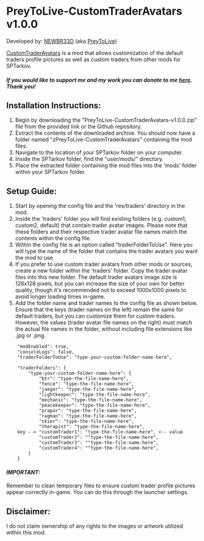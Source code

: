 # **PreyToLive-CustomTraderAvatars v1.0.0**

Developed by: [NEWBR33D](https://github.com/NEWBR33D) (aka [PreyToLive](https://hub.sp-tarkov.com/user/24548-preytolive/))

[CustomTraderAvatars](https://hub.sp-tarkov.com/files/file/1002-betterspawnsplus/) is a mod that allows customization of the default traders profile pictures as well as custom traders from other mods for SPTarkov.

#### ***If you would like to support me and my work you can donate to me [here](https://ko-fi.com/preytolive). Thank you!***

## **Installation Instructions:**
1. Begin by downloading the "PreyToLive-CustomTraderAvatars-v1.0.0.zip" file from the provided link or the Github repository.
2. Extract the contents of the downloaded archive. You should now have a folder named "zPreyToLive-CustomTraderAvatars" containing the mod files.
3. Navigate to the location of your SPTarkov folder on your computer.
4. Inside the SPTarkov folder, find the "user/mods/" directory.
5. Place the extracted folder containing the mod files into the 'mods' folder within your SPTarkov folder.

## **Setup Guide:**
1. Start by opening the config file and the 'res/traders' directory in the mod.
2. Inside the 'traders' folder you will find existing folders (e.g. custom1, custom2, default) that contain trader avatar images. Please note that these folders and their respective trader avatar file names match the contents within the config file.
3. Within the config file is an option called "traderFolderToUse". Here you will type the name of the folder that contains the trader avatars you want the mod to use.
4. If you prefer to use custom trader avatars from other mods or sources, create a new folder within the 'traders' folder. Copy the trader avatar files into this new folder. The default trader avatars image size is 128x128 pixels, but you can increase the size of your own for better quality, though it's recommended not to exceed 1000x1000 pixels to avoid longer loading times in-game.
5. Add the folder name and trader names to the config file as shown below. Ensure that the keys (trader names on the left) remain the same for default traders, but you can customize them for custom traders. However, the values (trader avatar file names on the right) must match the actual file names in the folder, without including file extensions like .jpg or .png.
```
    "modEnabled": true,
    "consoleLogs": false,
    "traderFolderToUse": "type-your-custom-folder-name-here",

    "traderFolders": {
        "type-your-custom-folder-name-here": {
            "btr": "type-the-file-name-here",
            "fence": "type-the-file-name-here",
            "jaeger": "type-the-file-name-here",
            "lightkeeper": "type-the-file-name-here",
            "mechanic": "type-the-file-name-here",
            "peacekeeper": "type-the-file-name-here",
            "prapor": "type-the-file-name-here",
            "ragman": "type-the-file-name-here",
            "skier": "type-the-file-name-here",
            "therapist": "type-the-file-name-here",
    key --> "customTrader1": "type-the-file-name-here", <-- value
            "customTrader2": ""type-the-file-name-here",
            "customTrader3": ""type-the-file-name-here",
            "customTrader4": ""type-the-file-name-here",
        }
    }
```
#### ***IMPORTANT:***
Remember to clean temporary files to ensure custom trader profile pictures appear correctly in-game. You can do this through the launcher settings.

## **Disclaimer:**
I do not claim ownership of any rights to the images or artwork utilized within this mod.